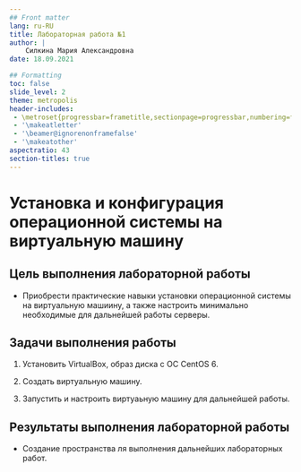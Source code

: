 ```yaml
---
## Front matter
lang: ru-RU
title: Лабораторная работа №1
author: |
	Силкина Мария Александровна
date: 18.09.2021

## Formatting
toc: false
slide_level: 2
theme: metropolis
header-includes: 
 - \metroset{progressbar=frametitle,sectionpage=progressbar,numbering=fraction}
 - '\makeatletter'
 - '\beamer@ignorenonframefalse'
 - '\makeatother'
aspectratio: 43
section-titles: true
---
```


# Установка и конфигурация операционной системы на виртуальную машину

## Цель выполнения лабораторной работы

- Приобрести практические навыки установки операционной системы на виртуальную машиину, а также настроить минимально необходимые для дальнейшей работы серверы.

## Задачи выполнения работы

1. Установить VirtualBox, образ диска с ОС CentOS 6.

2. Создать виртуальную машину.

3. Запустить и настроить виртуаьную машину для дальнейшей работы.

## Результаты выполнения лабораторной работы

- Создание пространства ля выполнения дальнейших лабораторных работ.
